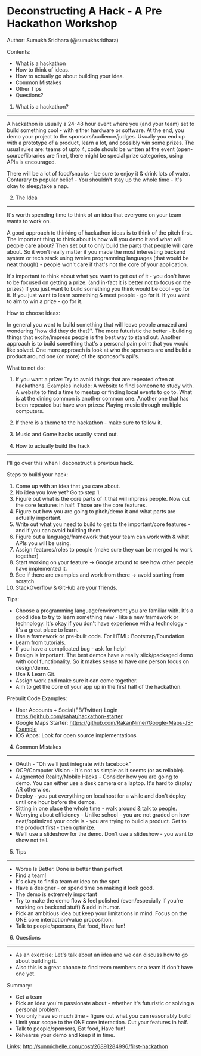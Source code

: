 Deconstructing A Hack - A Pre Hackathon Workshop
=================
Author: Sumukh Sridhara (@sumukhsridhara)

Contents:
- What is a hackathon 
- How to think of ideas.
- How to actually go about building your idea.
- Common Mistakes
- Other Tips
- Questions?


1. What is a hackathon?
-----------------------
A hackathon is usually a 24-48 hour event where you (and your team) set to build something cool - with either hardware or software. At the end, you demo your project to the sponsors/audience/judges. Usually you end up with a prototype of a product, learn a lot, and possibly win some prizes. The usual rules are: teams of upto 4, code should be written at the event (open-source/libraries are fine), there might be special prize categories, using APIs is encouraged.

There will be a lot of food/snacks - be sure to enjoy it & drink lots of water. Contarary to popular belief - You shouldn't stay up the whole time - it's okay to sleep/take a nap. 

2. The Idea
------------------------
It's worth spending time to think of an idea that everyone on your team wants to work on. 

A good approach to thinking of hackathon ideas is to think of the pitch first. The important thing to think about is how will you demo it and what will people care about? Then set out to only build the parts that people will care about. So it won't really matter if you made the most interesting backend system or tech stack using twelve programming languages (that would be neat though) - people won't care if that's not the core of your application. 

It's important to think about what you want to get out of it - you don't have to be focused on getting a prize.  (and in-fact it is better not to focus on the prizes)
If you just want to build something you think would be cool - go for it. If you just want to learn something & meet people - go for it. If you want to aim to win a prize - go for it. 

How to choose ideas:

In general you want to build something that will leave people amazed and wondering "how did they do that?". The more futuristic the better - building things that excite/impress people is the best way to stand out. 
Another approach is to build something that's a personal pain point that you would like solved. 
One more approach is look at who the sponsors are and build a product around one (or more) of the sponosor's api's. 

What to not do: 
 1. If you want a prize: Try to avoid things that are repeated often at hackathons. 
Examples include: A website to find someone to study with. A website to find a time to meetup or finding local events to go to. What is at the dining common is another common one. Another one that has been repeated but have won prizes: Playing music through multiple computers. 

 2. If there is a theme to the hackathon - make sure to follow it.
 3. Music and Game hacks usually stand out.


3. How to actually build the hack
--------------------

I'll go over this when I deconstruct a previous hack.

Steps to build your hack:
1. Come up with an idea that you care about.
2. No idea you love yet? Go to step 1. 
3. Figure out what is the core parts of it that will impress people. Now cut the core features in half. Those are the core features.
5. Figure out how you are going to pitch/demo it and what parts are actually important. 
6. Write out what you need to build to get to the important/core features - and if you can avoid building them. 
7. Figure out a language/framework that your team can work with & what APIs you will be using. 
8. Assign features/roles to people (make sure they can be merged to work together)
9. Start working on your feature -> Google around to see how other people have implemented it. 
10. See if there are examples and work from there -> avoid starting from scratch. 
11. StackOverflow & GitHub are your friends. 

Tips:
- Choose a programming language/enviroment you are familiar with. It's a good idea to try to learn something new - like a new framework or technology. It's okay if you don't have experience with a technology - it's a great place to learn. 
- Use a framework or pre-built code. For HTML: Bootstrap/Foundation. 
- Learn from tutorials. 
- If you have a complicated bug - ask for help! 
- Design is important. The best demos have a really slick/packaged demo with cool functionality. So it makes sense to have one person focus on design/demo. 
- Use & Learn Git.
- Assign work and make sure it can come together.
- Aim to get the core of your app up in the first half of the hackathon. 

Prebuilt Code Examples:
- User Accounts + Social(FB/Twitter) Login  https://github.com/sahat/hackathon-starter
- Google Maps Starter: https://github.com/RakanNimer/Google-Maps-JS-Example
- iOS Apps: Look for open source implementations


4. Common Mistakes
--------------------
- OAuth - "Oh we'll just integrate with facebook" 
- OCR/Computer Vision - It's not as simple as it seems (or as reliable). 
- Augmented Reality/Mobile Hacks - Consider how you are going to demo. You can either use a desk camera or a laptop. It's hard to display AR otherwise. 
- Deploy - you put everything on localhost for a while and don't deploy until one hour before the demos.
- Sitting in one place the whole time - walk around & talk to people. 
- Worrying about efficiency - Unlike school - you are not graded on how neat/optimized your code is - you are trying to build a product. Get to the product first - then optimize. 
- We'll use a slideshow for the demo. Don't use a slideshow - you want to show not tell.

5. Tips
-------------------
- Worse Is Better. Done is better than perfect. 
- Find a team! 
- It's okay to find a team or idea on the spot. 
- Have a designer - or spend time on making it look good.
- The demo is extremely important
- Try to make the demo flow & feel polished (even/especially if you're working on backend stuff) & add in humor.
- Pick an ambitious idea but keep your limitations in mind. Focus on the ONE core interaction/value proposition.
- Talk to people/sponsors, Eat food, Have fun!

6. Questions
-------------------
- As an exercise: Let's talk about an idea and we can discuss how to go about building it. 
- Also this is a great chance to find team members or a team if don't have one yet. 


Summary: 
- Get a team
- Pick an idea you're passionate about - whether it's futuristic or solving a personal problem.
- You only have so much time - figure out what you can reasonably build
- Limit your scope to the ONE core interaction. Cut your features in half. 
- Talk to people/sponsors, Eat food, Have fun!
- Rehearse your demo and keep it in time. 

Links:
http://sunmichelle.com/post/26891284996/first-hackathon
